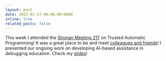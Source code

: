 ```yaml
---
layout: post
date: 2025-01-23 00:00:00+0000
inline: true
related_posts: false
---
```


This week I attended the [Shonan Meeting 217](https://shonan.nii.ac.jp/seminars/217/) on Trusted Automatic Programming! It was a great place to be and meet [colleagues and friends](https://bsky.app/profile/yannicnoller.bsky.social/post/3lgdpxzvsn22b)! I presented our ongoing work on developing AI-based assistance in debugging education. Check my [slides](/assets/pdf/2025_01_Simulated-Interactive-Debugging.pdf)!